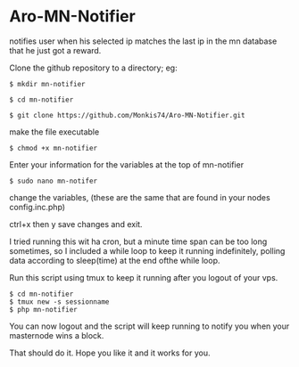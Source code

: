 # Aro-MN-Notifier
notifies user when his selected ip matches the last ip in the mn database that he just got a reward.

Clone the github repository to a directory;
eg: 

    $ mkdir mn-notifier

    $ cd mn-notifier
    
    $ git clone https://github.com/Monkis74/Aro-MN-Notifier.git


make the file executable

    $ chmod +x mn-notifier
    

Enter your information for the variables at the top of mn-notifier

    $ sudo nano mn-notifer


change the variables, (these are the same that are found in your nodes config.inc.php)

ctrl+x then y save changes and exit.
    

I tried running this wit ha cron, but a minute time span can be too long sometimes, so I included a while loop to keep it running indefinitely, polling data according to sleep(time) at the end ofthe while loop.

Run this script using tmux to keep it running after you logout of your vps.

    $ cd mn-notifier
    $ tmux new -s sessionname
    $ php mn-notifier
    
You can now logout and the script will keep running to notify you when your masternode wins a block.
     


That should do it. Hope you like it and it works for you.
